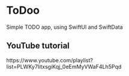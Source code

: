 # ToDoo

Simple TODO app, using SwiftUI and SwiftData

## YouTube tutorial

<link>https://www.youtube.com/playlist?list=PLWKy7IitxsgiKqj_0eEmMyVWaF4Lh5Pqd</link>
